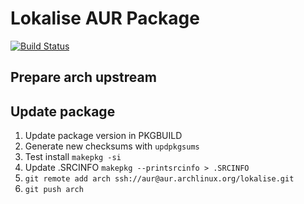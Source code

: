 # Lokalise AUR Package
[![Build Status](https://travis-ci.org/famoser/lokalise-aur.svg?branch=master)](https://travis-ci.org/famoser/lokalise-aur)

## Prepare arch upstream


## Update package

1. Update package version in PKGBUILD
2. Generate new checksums with `updpkgsums`
3. Test install `makepkg -si`
4. Update .SRCINFO `makepkg --printsrcinfo > .SRCINFO`
5. `git remote add arch ssh://aur@aur.archlinux.org/lokalise.git`
6. `git push arch`